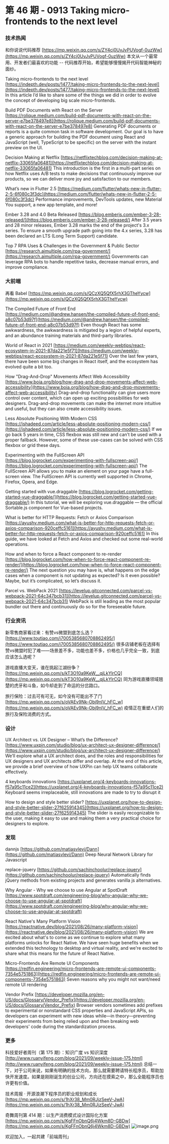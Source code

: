 # 第 46 期 - 0913 Taking micro-frontends to the next level
### 技术热闻
和你说说代码推荐
[https://mp.weixin.qq.com/s/ZY4cj0UvJvPUVogf-0uzWw](https://mp.weixin.qq.com/s/ZY4cj0UvJvPUVogf-0uzWw)
本文从一个最常用、开发者们最喜欢的功能 -- 代码推荐开始，希望能够慢慢揭开代码智能神秘的面纱。

Taking micro-frontends to the next level
[https://indepth.dev/posts/1477/taking-micro-frontends-to-the-next-level](https://indepth.dev/posts/1477/taking-micro-frontends-to-the-next-level)
In this article I’d like to share some of the things we did in order to evolve the concept of developing big scale micro-frontends.

Build PDF Documents with React on the Server
[https://rolique.medium.com/build-pdf-documents-with-react-on-the-server-e7be378497e8](https://rolique.medium.com/build-pdf-documents-with-react-on-the-server-e7be378497e8)
Generating PDF documents or reports is a quite common task in software development. Our goal is to have a generic approach for building the PDF document using React and JavaScript (well, TypeScript to be specific) on the server with the instant preview on the UI.

Decision Making at Netflix
[https://netflixtechblog.com/decision-making-at-netflix-33065fa06481](https://netflixtechblog.com/decision-making-at-netflix-33065fa06481)
This introduction is the first in a multi-part series on how Netflix uses A/B tests to make decisions that continuously improve our products, so we can deliver more joy and satisfaction to our members.

What’s new in Flutter 2.5
[https://medium.com/flutter/whats-new-in-flutter-2-5-6f080c3f3dc](https://medium.com/flutter/whats-new-in-flutter-2-5-6f080c3f3dc)
Performance improvements, DevTools updates, new Material You support, a new app template, and more!

Ember 3.28 and 4.0 Beta Released
[https://blog.emberjs.com/ember-3-28-released/](https://blog.emberjs.com/ember-3-28-released/)
After 3.5 years and 28 minor releases, Ember 3.28 marks the end of the project's 3.x series. To ensure a smooth upgrade path going into the 4.x series, 3.28 has been declared an LTS (Long Term Support) candidate.

Top 7 RPA Uses & Challenges in the Government & Public Sector
[https://research.aimultiple.com/rpa-government/](https://research.aimultiple.com/rpa-government/)
Governments can leverage RPA bots to handle repetitive tasks, decrease manual errors, and improve compliance.

### 大前端
再看 Babel
[https://mp.weixin.qq.com/s/QCzXQ5QfX5rhX3GTheYycw](https://mp.weixin.qq.com/s/QCzXQ5QfX5rhX3GTheYycw)

The Compiled Future of Front End
[https://medium.com/@andrew.hansen/the-compiled-future-of-front-end-a8c07b53d97f](https://medium.com/@andrew.hansen/the-compiled-future-of-front-end-a8c07b53d97f)
Even though React has some awkwardness, the awkwardness is mitigated by a legion of helpful experts, and an abundance training materials and third-party libraries.

World of React in 2021
[https://medium.com/weekly-webtips/react-ecosystem-in-2021-87da221e5f71](https://medium.com/weekly-webtips/react-ecosystem-in-2021-87da221e5f71)
Over the last few years, there have been some big changes in React itself, and the ecosystem has evolved quite a bit too.

How "Drag-And-Drop" Movements Affect Web Accessibility
[https://www.boia.org/blog/how-drag-and-drop-movements-affect-web-accessibility](https://www.boia.org/blog/how-drag-and-drop-movements-affect-web-accessibility)
Drag-and-drop functionality can give users more control over content, which can open up exciting possibilities for web designers. Drag-and-drop movements can make the internet more intuitive and useful, but they can also create accessibility issues.

Less Absolute Positioning With Modern CSS
[https://ishadeed.com/article/less-absolute-positioning-modern-css/](https://ishadeed.com/article/less-absolute-positioning-modern-css/)
If we go back 5 years in time, CSS flexbox was still new and can’t be used with a proper fallback. However, some of these use-cases can be solved with CSS flexbox or grid these days.

Experimenting with the FullScreen API
[https://blog.logrocket.com/experimenting-with-fullscreen-api/](https://blog.logrocket.com/experimenting-with-fullscreen-api/)
The FullScreen API allows you to make an element on your page have a full-screen view. The FullScreen API is currently well supported in Chrome, Firefox, Opera, and Edge.

Getting started with vue.draggable
[https://blog.logrocket.com/getting-started-vue-draggable/](https://blog.logrocket.com/getting-started-vue-draggable/)
In this tutorial, we will be exploring vue.draggable — the official Sortable.js component for Vue-based projects.

What is better for HTTP Requests: Fetch or Axios Comparison
[https://ayushv.medium.com/what-is-better-for-http-requests-fetch-or-axios-comparison-920ceffc5161](https://ayushv.medium.com/what-is-better-for-http-requests-fetch-or-axios-comparison-920ceffc5161)
In this guide, we have looked at Fetch and Axios and checked out some real-world operations.

How and when to force a React component to re-render
[https://blog.logrocket.com/how-when-to-force-react-component-re-render/](https://blog.logrocket.com/how-when-to-force-react-component-re-render/)
The next question you may have is, what happens on the edge cases when a component is not updating as expected? Is it even possible? Maybe, but it’s complicated, so let’s discuss it.

Parcel vs. WebPack 2021
[https://levelup.gitconnected.com/parcel-vs-webpack-2021-64c347bcb31](https://levelup.gitconnected.com/parcel-vs-webpack-2021-64c347bcb31)
WebPack is still leading as the most popular bundler out there and continuously do so for the foreseeable future.

### 行业资讯
新零售商家看过来：有赞vs微盟到底怎么选？
[https://www.toutiao.com/i7005385680708862495/](https://www.toutiao.com/i7005385680708862495/)
很多店铺老板在选择有赞vs微盟时犯了难——场景差不多，功能也差不多，价格也几乎完全一致，到底应该怎么选呢？

游戏直播大变天，谁在挑起江湖纷争？
[https://mp.weixin.qq.com/s/kT3O10a9KeW__qjLkYlrCQ](https://mp.weixin.qq.com/s/kT3O10a9KeW__qjLkYlrCQ)
同为游戏直播领域翘楚的虎牙和斗鱼，如今却走到了命运的分岔路口。 

旅行保险：过去可有可无，如今没有可能出不了门
[https://mp.weixin.qq.com/s/oVAEv9Nk-Obj9nIV_hFC_w](https://mp.weixin.qq.com/s/oVAEv9Nk-Obj9nIV_hFC_w)
疫情正在重塑人们的旅行及保险消费的方式。

### 设计
UX Architect vs. UX Designer – What’s the Difference?
[https://www.uxpin.com/studio/blog/ux-architect-ux-designer-difference/](https://www.uxpin.com/studio/blog/ux-architect-ux-designer-difference/)
We’ll explore what a UX architect does, and the roles and responsibilities for UX designers and UX architects differ and overlap. At the end of this article, we provide a brief overview of how UXPin can help UX teams collaborate effectively.

4 keyboards innovations
[https://uxplanet.org/4-keyboards-innovations-f57a95c11ce2](https://uxplanet.org/4-keyboards-innovations-f57a95c11ce2)
Keyboard seems irreplaceable, still innovations are made to try to disrupt it

How to design and style better slider?
[https://uxplanet.org/how-to-design-and-style-better-slider-27f625914345](https://uxplanet.org/how-to-design-and-style-better-slider-27f625914345)
The slider is easily recognizable to the user, making it easy to use and making them a very practical choice for designers to explore.

### 发现
dannjs
[https://github.com/matiasvlevi/Dann](https://github.com/matiasvlevi/Dann)
Deep Neural Network Library for Javascript

replace-jquery
[https://github.com/sachinchoolur/replace-jquery](https://github.com/sachinchoolur/replace-jquery)
Automatically finds jQuery methods from existing projects and generates vanilla js alternatives.

Why Angular - Why we choose to use Angular at SpotDraft
[https://www.spotdraft.com/engineering-blog/why-angular-why-we-choose-to-use-angular-at-spotdraft](https://www.spotdraft.com/engineering-blog/why-angular-why-we-choose-to-use-angular-at-spotdraft)

React Native's Many Platform Vision
[https://reactnative.dev/blog/2021/08/26/many-platform-vision](https://reactnative.dev/blog/2021/08/26/many-platform-vision)
We are excited about what's to come as we continue to explore what many platforms unlocks for React Native. We have seen huge benefits when we extended this technology to desktop and virtual reality, and we're excited to share what this means for the future of React Native.

Micro-Frontends Are Remote UI Components
[https://redfin.engineering/micro-frontends-are-remote-ui-components-7354e5751863](https://redfin.engineering/micro-frontends-are-remote-ui-components-7354e5751863)
Seven reasons why you might not want/need remote UI rendering

Vendor Prefix
[https://developer.mozilla.org/en-US/docs/Glossary/Vendor_Prefix](https://developer.mozilla.org/en-US/docs/Glossary/Vendor_Prefix)
Browser vendors sometimes add prefixes to experimental or nonstandard CSS properties and JavaScript APIs, so developers can experiment with new ideas while—in theory—preventing their experiments from being relied upon and then breaking web developers' code during the standardization process.

### 更多
科技爱好者周刊（第 175 期）：知识广度 vs 知识深度
[http://www.ruanyifeng.com/blog/2021/09/weekly-issue-175.html](http://www.ruanyifeng.com/blog/2021/09/weekly-issue-175.html)
总结一下，对于公司来说，如果有明确的技术方向，那么就需要聘请特长程序员，帮助加快开发速度。如果是刚刚诞生的创业公司，方向还在摸索之中，那么全能程序员也许更有价值。

技术周报 · 开源浪潮下程序员的职业规划和成长
[https://mp.weixin.qq.com/s/1hXr38_Mm0RJjzSeeV-JwA](https://mp.weixin.qq.com/s/1hXr38_Mm0RJjzSeeV-JwA)

奇舞周刊第 414 期：以生产消费模式设计国际化方案
[https://mp.weixin.qq.com/s/KgFFnObnQ6j4Wkm8D-GBDw](https://mp.weixin.qq.com/s/KgFFnObnQ6j4Wkm8D-GBDw)
![image.png](https://cdn.nlark.com/yuque/0/2020/png/85771/1605930034828-7fc81343-651f-4a15-8465-eebe5a23cf61.png#height=31&id=C5Hpa&margin=%5Bobject%20Object%5D&name=image.png&originHeight=90&originWidth=2186&originalType=binary&ratio=1&size=14325&status=done&style=none&width=746)


欢迎加入，一起共建「前端周刊」
